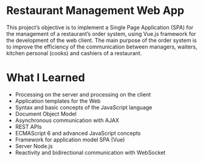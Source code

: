 # Restaurant Management Web App

This project’s objective is to implement a Single Page Application (SPA) for the management of a
restaurant’s order system, using Vue.js framework for the development of the web client.
The main purpose of the order system is to improve the efficiency of the communication between
managers, waiters, kitchen personal (cooks) and cashiers of a restaurant. 

# What I Learned

* Processing on the server and processing on the client
* Application templates for the Web
* Syntax and basic concepts of the JavaScript language
* Document Object Model
* Asynchronous communication with AJAX
* REST APIs
* ECMAScript 6 and advanced JavaScript concepts
* Framework for application model SPA (Vue)
* Server Node.js
* Reactivity and bidirectional communication with
  WebSocket
